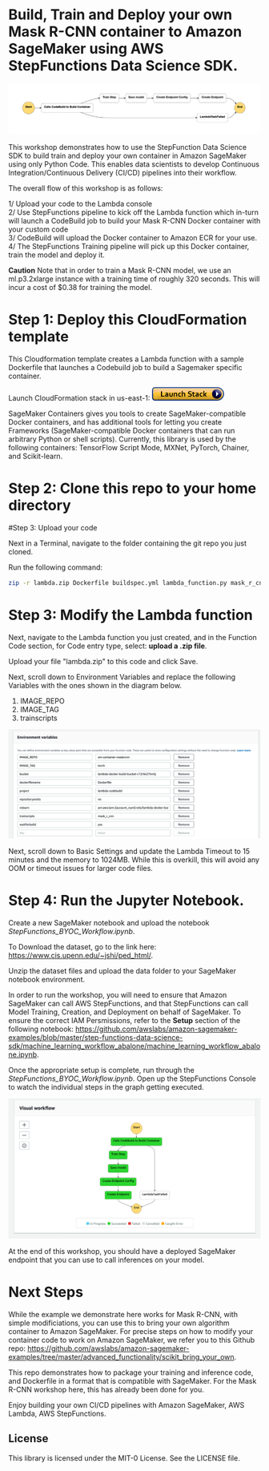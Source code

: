 # Build, Train and Deploy your own Mask R-CNN container to Amazon SageMaker using AWS StepFunctions Data Science SDK. 

![](media/workflow.png)


This workshop demonstrates how to use the StepFunction Data Science SDK to build train and deploy your own container in Amazon
SageMaker using only Python Code. This enables data scientists to develop Continuous Integration/Continuous Delivery (CI/CD) pipelines
into their workflow. 

The overall flow of this workshop is as follows:

1/ Upload your code to the Lambda console <br/>
2/ Use StepFunctions pipeline to kick off the Lambda function which in-turn will launch a CodeBuild job to build your Mask R-CNN
Docker container with your custom code <br/>
3/ CodeBuild will upload the Docker container to Amazon ECR for your use.<br/>
4/ The StepFunctions Training pipeline will pick up this Docker container, train the model and deploy it. <br/>

**Caution** Note that in order to train a Mask R-CNN model, we use an ml.p3.2xlarge instance with a training time of roughly 320 seconds. 
This will incur a cost of $0.38 for training the model.


# Step 1: Deploy this CloudFormation template

This Cloudformation template creates a Lambda function with a sample Dockerfile that launches a Codebuild job
to build a Sagemaker specific container. 

Launch CloudFormation stack in us-east-1: [![button](media/cloudformation-launch-stack.png)](https://console.aws.amazon.com/cloudformation/home?region=us-east-1#/stacks/create/template?stackName=lambda-docker-build&templateURL=https://lambda-ml-layers.s3.amazonaws.com/lambda-sm-build.yaml)

SageMaker Containers gives you tools to create SageMaker-compatible Docker containers, 
and has additional tools for letting you create Frameworks (SageMaker-compatible Docker containers that can run arbitrary Python or shell scripts). 
Currently, this library is used by the following containers: TensorFlow Script Mode, MXNet, PyTorch, Chainer, and Scikit-learn.

# Step 2: Clone this repo to your home directory

#Step 3: Upload your code

Next in a Terminal, navigate to the folder containing the git repo you just cloned.

Run the following command:

```bash
zip -r lambda.zip Dockerfile buildspec.yml lambda_function.py mask_r_cnn/*
```

# Step 3: Modify the Lambda function

Next, navigate to the Lambda function you just created, and in the Function Code section, for Code entry type, select: **upload a .zip file**.

Upload your file "lambda.zip" to this code and click Save.

Next, scroll down to Environment Variables and replace the following Variables with the ones shown in the diagram below.

1. IMAGE_REPO <br/>
2. IMAGE_TAG <br/>
3. trainscripts <br/>

![](media/lambdaenv.png)

Next, scroll down to Basic Settings and update the Lambda Timeout to 15 minutes and the memory to 1024MB. While this is overkill, this will avoid any OOM or timeout issues for larger code files. 

# Step 4: Run the Jupyter Notebook.

Create a new SageMaker notebook and upload the notebook *StepFunctions_BYOC_Workflow.ipynb*. 

To Download the dataset, go to the link here: https://www.cis.upenn.edu/~jshi/ped_html/.

Unzip the dataset files and upload the data folder to your SageMaker notebook environment. 

In order to run the workshop, you will need to ensure that Amazon SageMaker can call AWS StepFunctions, and that StepFunctions can call Model Training, Creation, and Deployment on behalf of SageMaker. To ensure the correct IAM Persmissions, refer to the **Setup** section of the following notebook: https://github.com/awslabs/amazon-sagemaker-examples/blob/master/step-functions-data-science-sdk/machine_learning_workflow_abalone/machine_learning_workflow_abalone.ipynb.

Once the appropriate setup is complete, run through the *StepFunctions_BYOC_Workflow.ipynb*. Open up the StepFunctions Console to watch the individual steps in the graph getting executed.

![](media/SFgraph.png)

At the end of this workshop, you should have a deployed SageMaker endpoint that you can use to call inferences on your model.

# Next Steps

While the example we demonstrate here works for Mask R-CNN, with simple modificiations, you can use this to bring your own algorithm
container to Amazon SageMaker. For precise steps on how to modify your container code to work on Amazon SageMaker, we refer you
to this Github repo: https://github.com/awslabs/amazon-sagemaker-examples/tree/master/advanced_functionality/scikit_bring_your_own.

This repo demonstrates how to package your training and inference code, and Dockerfile in a format that is compatible with SageMaker. For the Mask R-CNN workshop here, this has already been done for you. 

Enjoy building your own CI/CD pipelines with Amazon SageMaker, AWS Lambda, AWS StepFunctions.

## License

This library is licensed under the MIT-0 License. See the LICENSE file.
